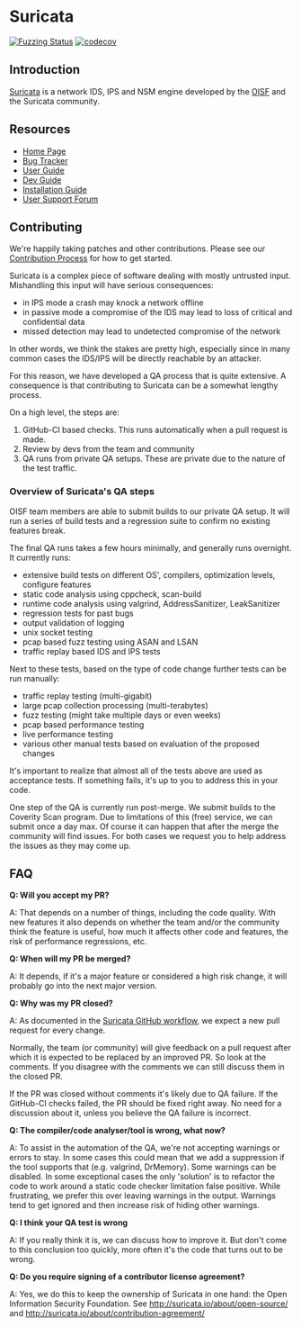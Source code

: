 # Suricata

[![Fuzzing Status](https://oss-fuzz-build-logs.storage.googleapis.com/badges/suricata.svg)](https://bugs.chromium.org/p/oss-fuzz/issues/list?sort=-opened&can=1&q=proj:suricata)
[![codecov](https://codecov.io/gh/OISF/suricata/branch/master/graph/badge.svg?token=QRyyn2BSo1)](https://codecov.io/gh/OISF/suricata)

## Introduction

[Suricata](https://suricata.io) is a network IDS, IPS and NSM engine
developed by the [OISF](https://oisf.net) and the Suricata community.

## Resources

- [Home Page](https://suricata.io)
- [Bug Tracker](https://redmine.openinfosecfoundation.org/projects/suricata)
- [User Guide](https://docs.suricata.io)
- [Dev Guide](https://docs.suricata.io/en/latest/devguide/index.html)
- [Installation Guide](https://docs.suricata.io/en/latest/install.html)
- [User Support Forum](https://forum.suricata.io)

## Contributing

We're happily taking patches and other contributions. Please see our
[Contribution
Process](https://docs.suricata.io/en/latest/devguide/contributing/contribution-process.html)
for how to get started.

Suricata is a complex piece of software dealing with mostly untrusted
input. Mishandling this input will have serious consequences:

* in IPS mode a crash may knock a network offline
* in passive mode a compromise of the IDS may lead to loss of critical
  and confidential data
* missed detection may lead to undetected compromise of the network

In other words, we think the stakes are pretty high, especially since
in many common cases the IDS/IPS will be directly reachable by an
attacker.

For this reason, we have developed a QA process that is quite
extensive. A consequence is that contributing to Suricata can be a
somewhat lengthy process.

On a high level, the steps are:

1. GitHub-CI based checks. This runs automatically when a pull request
   is made.
2. Review by devs from the team and community
3. QA runs from private QA setups. These are private due to the nature
   of the test traffic.

### Overview of Suricata's QA steps

OISF team members are able to submit builds to our private QA
setup. It will run a series of build tests and a regression suite to
confirm no existing features break.

The final QA runs takes a few hours minimally, and generally runs
overnight. It currently runs:

- extensive build tests on different OS', compilers, optimization
  levels, configure features
- static code analysis using cppcheck, scan-build
- runtime code analysis using valgrind, AddressSanitizer,
  LeakSanitizer
- regression tests for past bugs
- output validation of logging
- unix socket testing
- pcap based fuzz testing using ASAN and LSAN
- traffic replay based IDS and IPS tests

Next to these tests, based on the type of code change further tests
can be run manually:

- traffic replay testing (multi-gigabit)
- large pcap collection processing (multi-terabytes)
- fuzz testing (might take multiple days or even weeks)
- pcap based performance testing
- live performance testing
- various other manual tests based on evaluation of the proposed
  changes

It's important to realize that almost all of the tests above are used
as acceptance tests. If something fails, it's up to you to address
this in your code.

One step of the QA is currently run post-merge. We submit builds to
the Coverity Scan program. Due to limitations of this (free) service,
we can submit once a day max.  Of course it can happen that after the
merge the community will find issues. For both cases we request you to
help address the issues as they may come up.

## FAQ

__Q: Will you accept my PR?__

A: That depends on a number of things, including the code
quality. With new features it also depends on whether the team and/or
the community think the feature is useful, how much it affects other
code and features, the risk of performance regressions, etc.

__Q: When will my PR be merged?__

A: It depends, if it's a major feature or considered a high risk
change, it will probably go into the next major version.

__Q: Why was my PR closed?__

A: As documented in the [Suricata GitHub
workflow](https://docs.suricata.io/en/latest/devguide/contributing/github-pr-workflow.html),
we expect a new pull request for every change.

Normally, the team (or community) will give feedback on a pull request
after which it is expected to be replaced by an improved PR. So look
at the comments. If you disagree with the comments we can still
discuss them in the closed PR.

If the PR was closed without comments it's likely due to QA
failure. If the GitHub-CI checks failed, the PR should be fixed right
away. No need for a discussion about it, unless you believe the QA
failure is incorrect.

__Q: The compiler/code analyser/tool is wrong, what now?__

A: To assist in the automation of the QA, we're not accepting warnings
or errors to stay. In some cases this could mean that we add a
suppression if the tool supports that (e.g. valgrind, DrMemory). Some
warnings can be disabled. In some exceptional cases the only
'solution' is to refactor the code to work around a static code
checker limitation false positive. While frustrating, we prefer this
over leaving warnings in the output. Warnings tend to get ignored and
then increase risk of hiding other warnings.

__Q: I think your QA test is wrong__

A: If you really think it is, we can discuss how to improve it. But
don't come to this conclusion too quickly, more often it's the code
that turns out to be wrong.

__Q: Do you require signing of a contributor license agreement?__

A: Yes, we do this to keep the ownership of Suricata in one hand: the
Open Information Security Foundation. See
http://suricata.io/about/open-source/ and
http://suricata.io/about/contribution-agreement/
